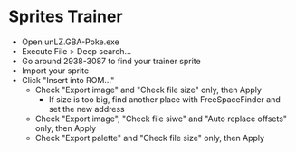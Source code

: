 # Sprites Trainer

- Open unLZ.GBA-Poke.exe
- Execute File > Deep search...
- Go around 2938-3087 to find your trainer sprite
- Import your sprite
- Click "Insert into ROM..."
  - Check "Export image" and "Check file size" only, then Apply
    - If size is too big, find another place with FreeSpaceFinder and set the new address
  - Check "Export image", "Check file siwe" and "Auto replace offsets" only, then Apply
  - Check "Export palette" and "Check file size" only, then Apply